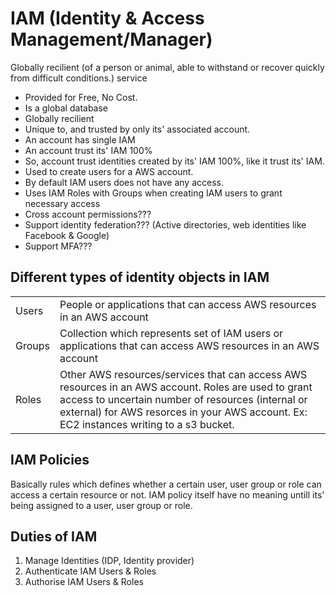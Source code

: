 

# IAM (Identity & Access Management/Manager)
Globally recilient (of a person or animal, able to withstand or recover quickly from difficult conditions.) service

- Provided for Free, No Cost.
- Is a global database
- Globally recilient
- Unique to, and trusted by only its' associated account.
- An account has single IAM
- An account trust its'  IAM 100%
- So, account trust identities created by its' IAM 100%, like it trust its' IAM.
- Used to create users for a AWS account.
- By default IAM users does not have any access.
- Uses IAM Roles with Groups when creating IAM users to grant necessary access
- Cross account permissions???
- Support identity federation??? (Active directories, web identities like Facebook & Google)
- Support MFA???

## Different types of identity objects in IAM

|||
|-|-|
|Users|People or applications that can access AWS resources in an AWS account|
|Groups|Collection which represents set of IAM users or applications that can access AWS resources in an AWS account|
|Roles|Other AWS resources/services that can access AWS resources in an AWS account. Roles are used to grant access to uncertain number of resources (internal or external) for AWS resorces in your AWS account. Ex: EC2 instances writing to a s3 bucket. |

## IAM Policies

Basically rules which defines whether a certain user, user group or role can access a certain resource or not. IAM policy itself have no meaning untill its' being assigned to a user, user group or role.

## Duties of IAM

1. Manage Identities (IDP, Identity provider)
2. Authenticate IAM Users & Roles
3. Authorise IAM Users & Roles
